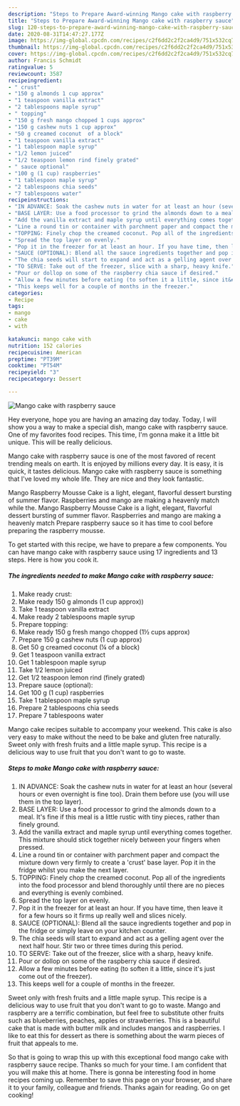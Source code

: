 ```yaml
---
description: "Steps to Prepare Award-winning Mango cake with raspberry sauce"
title: "Steps to Prepare Award-winning Mango cake with raspberry sauce"
slug: 120-steps-to-prepare-award-winning-mango-cake-with-raspberry-sauce
date: 2020-08-31T14:47:27.177Z
image: https://img-global.cpcdn.com/recipes/c2f6dd2c2f2ca4d9/751x532cq70/mango-cake-with-raspberry-sauce-recipe-main-photo.jpg
thumbnail: https://img-global.cpcdn.com/recipes/c2f6dd2c2f2ca4d9/751x532cq70/mango-cake-with-raspberry-sauce-recipe-main-photo.jpg
cover: https://img-global.cpcdn.com/recipes/c2f6dd2c2f2ca4d9/751x532cq70/mango-cake-with-raspberry-sauce-recipe-main-photo.jpg
author: Francis Schmidt
ratingvalue: 5
reviewcount: 3587
recipeingredient:
- " crust"
- "150 g almonds 1 cup approx"
- "1 teaspoon vanilla extract"
- "2 tablespoons maple syrup"
- " topping"
- "150 g fresh mango chopped 1 cups approx"
- "150 g cashew nuts 1 cup approx"
- "50 g creamed coconut  of a block"
- "1 teaspoon vanilla extract"
- "1 tablespoon maple syrup"
- "1/2 lemon juiced"
- "1/2 teaspoon lemon rind finely grated"
- " sauce optional"
- "100 g (1 cup) raspberries"
- "1 tablespoon maple syrup"
- "2 tablespoons chia seeds"
- "7 tablespoons water"
recipeinstructions:
- "IN ADVANCE: Soak the cashew nuts in water for at least an hour (several hours or even overnight is fine too). Drain them before use (you will use them in the top layer)."
- "BASE LAYER: Use a food processor to grind the almonds down to a meal. It&#39;s fine if this meal is a little rustic with tiny pieces, rather than finely ground."
- "Add the vanilla extract and maple syrup until everything comes together. This mixture should stick together nicely between your fingers when pressed."
- "Line a round tin or container with parchment paper and compact the mixture down very firmly to create a &#39;crust&#39; base layer. Pop it in the fridge whilst you make the next layer."
- "TOPPING: Finely chop the creamed coconut. Pop all of the ingredients into the food processor and blend thoroughly until there are no pieces and everything is evenly combined."
- "Spread the top layer on evenly."
- "Pop it in the freezer for at least an hour. If you have time, then leave it for a few hours so it firms up really well and slices nicely."
- "SAUCE (OPTIONAL): Blend all the sauce ingredients together and pop in the fridge or simply leave on your kitchen counter."
- "The chia seeds will start to expand and act as a gelling agent over the next half hour. Stir two or three times during this period."
- "TO SERVE: Take out of the freezer, slice with a sharp, heavy knife."
- "Pour or dollop on some of the raspberry chia sauce if desired."
- "Allow a few minutes before eating (to soften it a little, since it&#39;s just come out of the freezer)."
- "This keeps well for a couple of months in the freezer."
categories:
- Recipe
tags:
- mango
- cake
- with

katakunci: mango cake with 
nutrition: 152 calories
recipecuisine: American
preptime: "PT39M"
cooktime: "PT54M"
recipeyield: "3"
recipecategory: Dessert

---
```



![Mango cake with raspberry sauce](https://img-global.cpcdn.com/recipes/c2f6dd2c2f2ca4d9/751x532cq70/mango-cake-with-raspberry-sauce-recipe-main-photo.jpg)

Hey everyone, hope you are having an amazing day today. Today, I will show you a way to make a special dish, mango cake with raspberry sauce. One of my favorites food recipes. This time, I'm gonna make it a little bit unique. This will be really delicious.

Mango cake with raspberry sauce is one of the most favored of recent trending meals on earth. It is enjoyed by millions every day. It is easy, it is quick, it tastes delicious. Mango cake with raspberry sauce is something that I've loved my whole life. They are nice and they look fantastic.

Mango Raspberry Mousse Cake is a light, elegant, flavorful dessert bursting of summer flavor. Raspberries and mango are making a heavenly match while the. Mango Raspberry Mousse Cake is a light, elegant, flavorful dessert bursting of summer flavor. Raspberries and mango are making a heavenly match Prepare raspberry sauce so it has time to cool before preparing the raspberry mousse.


To get started with this recipe, we have to prepare a few components. You can have mango cake with raspberry sauce using 17 ingredients and 13 steps. Here is how you cook it.

<!--inarticleads1-->

##### The ingredients needed to make Mango cake with raspberry sauce:

1. Make ready  crust:
1. Make ready 150 g almonds (1 cup approx))
1. Take 1 teaspoon vanilla extract
1. Make ready 2 tablespoons maple syrup
1. Prepare  topping:
1. Make ready 150 g fresh mango chopped (1½ cups approx)
1. Prepare 150 g cashew nuts (1 cup approx)
1. Get 50 g creamed coconut (¼ of a block)
1. Get 1 teaspoon vanilla extract
1. Get 1 tablespoon maple syrup
1. Take 1/2 lemon juiced
1. Get 1/2 teaspoon lemon rind (finely grated)
1. Prepare  sauce (optional):
1. Get 100 g (1 cup) raspberries
1. Take 1 tablespoon maple syrup
1. Prepare 2 tablespoons chia seeds
1. Prepare 7 tablespoons water


Mango cake recipes suitable to accompany your weekend. This cake is also very easy to make without the need to be bake and gluten free naturally. Sweet only with fresh fruits and a little maple syrup. This recipe is a delicious way to use fruit that you don&#39;t want to go to waste. 

<!--inarticleads2-->

##### Steps to make Mango cake with raspberry sauce:

1. IN ADVANCE: Soak the cashew nuts in water for at least an hour (several hours or even overnight is fine too). Drain them before use (you will use them in the top layer).
1. BASE LAYER: Use a food processor to grind the almonds down to a meal. It&#39;s fine if this meal is a little rustic with tiny pieces, rather than finely ground.
1. Add the vanilla extract and maple syrup until everything comes together. This mixture should stick together nicely between your fingers when pressed.
1. Line a round tin or container with parchment paper and compact the mixture down very firmly to create a &#39;crust&#39; base layer. Pop it in the fridge whilst you make the next layer.
1. TOPPING: Finely chop the creamed coconut. Pop all of the ingredients into the food processor and blend thoroughly until there are no pieces and everything is evenly combined.
1. Spread the top layer on evenly.
1. Pop it in the freezer for at least an hour. If you have time, then leave it for a few hours so it firms up really well and slices nicely.
1. SAUCE (OPTIONAL): Blend all the sauce ingredients together and pop in the fridge or simply leave on your kitchen counter.
1. The chia seeds will start to expand and act as a gelling agent over the next half hour. Stir two or three times during this period.
1. TO SERVE: Take out of the freezer, slice with a sharp, heavy knife.
1. Pour or dollop on some of the raspberry chia sauce if desired.
1. Allow a few minutes before eating (to soften it a little, since it&#39;s just come out of the freezer).
1. This keeps well for a couple of months in the freezer.


Sweet only with fresh fruits and a little maple syrup. This recipe is a delicious way to use fruit that you don&#39;t want to go to waste. Mango and raspberry are a terrific combination, but feel free to substitute other fruits such as blueberries, peaches, apples or strawberries. This is a beautiful cake that is made with butter milk and includes mangos and raspberries. I like to eat this for dessert as there is something about the warm pieces of fruit that appeals to me. 

So that is going to wrap this up with this exceptional food mango cake with raspberry sauce recipe. Thanks so much for your time. I am confident that you will make this at home. There is gonna be interesting food in home recipes coming up. Remember to save this page on your browser, and share it to your family, colleague and friends. Thanks again for reading. Go on get cooking!
